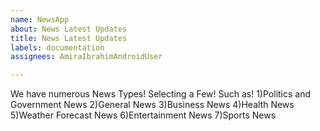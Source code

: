 ```yaml
---
name: NewsApp
about: News Latest Updates
title: News Latest Updates
labels: documentation
assignees: AmiraIbrahimAndroidUser

---
```


We have numerous News Types!
Selecting a Few! Such as!
1)Politics and Government News
2)General News
3)Business News
4)Health News
5)Weather Forecast News
6)Entertainment News
7)Sports News
